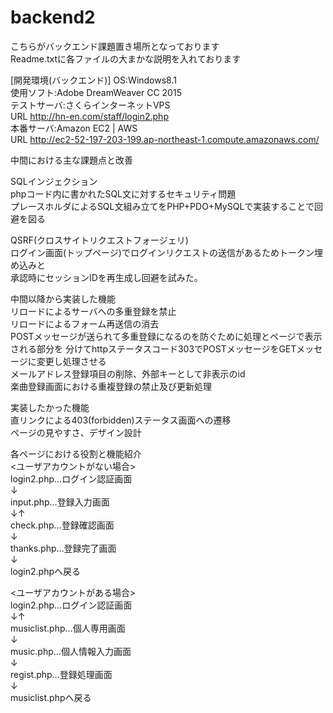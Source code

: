 # backend2

こちらがバックエンド課題置き場所となっております<br>
Readme.txtに各ファイルの大まかな説明を入れております<br>

[開発環境(バックエンド)]
OS:Windows8.1<br>
使用ソフト:Adobe DreamWeaver CC 2015<br>
テストサーバ:さくらインターネットVPS<br>
URL http://hn-en.com/staff/login2.php<br>
本番サーバ:Amazon EC2 | AWS<br>
URL http://ec2-52-197-203-199.ap-northeast-1.compute.amazonaws.com/<br>

中間における主な課題点と改善<br>

SQLインジェクション<br>
phpコード内に書かれたSQL文に対するセキュリティ問題<br>
プレースホルダによるSQL文組み立てをPHP+PDO+MySQLで実装することで回避を図る<br>

QSRF(クロスサイトリクエストフォージェリ)<br>
ログイン画面(トップページ)でログインリクエストの送信があるためトークン埋め込みと<br>
承認時にセッションIDを再生成し回避を試みた。<br>

中間以降から実装した機能<br>
リロードによるサーバへの多重登録を禁止<br>
リロードによるフォーム再送信の消去<br>
POSTメッセージが送られて多重登録になるのを防ぐために処理とページで表示される部分を
分けてhttpステータスコード303でPOSTメッセージをGETメッセージに変更し処理させる<br>
メールアドレス登録項目の削除、外部キーとして非表示のid<br>
楽曲登録画面における重複登録の禁止及び更新処理<br>

実装したかった機能<br>
直リンクによる403(forbidden)ステータス画面への遷移<br>
ページの見やすさ、デザイン設計<br>

各ページにおける役割と機能紹介<br>
<ユーザアカウントがない場合><br>
login2.php…ログイン認証画面<br>
↓<br>
input.php…登録入力画面<br>
↓↑<br>
check.php…登録確認画面<br>
↓<br>
thanks.php…登録完了画面<br>
↓<br>
login2.phpへ戻る<br>

<ユーザアカウントがある場合><br>
login2.php…ログイン認証画面<br>
↓↑<br>
musiclist.php…個人専用画面<br>
↓<br>
music.php…個人情報入力画面<br>
↓<br>
regist.php…登録処理画面<br>
↓<br>
musiclist.phpへ戻る
